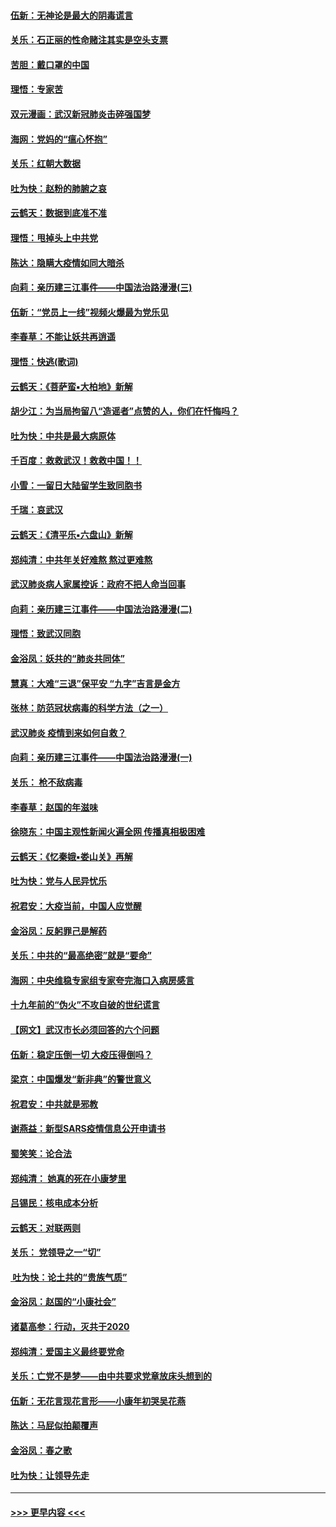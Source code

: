 #### [伍新：无神论是最大的阴毒谎言](../pages/nsc993/n11846129.md?t=02061244) 
#### [关乐：石正丽的性命赌注其实是空头支票](../pages/nsc993/n11846109.md?t=02061244) 
#### [苦胆：戴口罩的中国](../pages/nsc993/n11845576.md?t=02061244) 
#### [理悟：专家苦](../pages/nsc993/n11845564.md?t=02061244) 
#### [双元漫画：武汉新冠肺炎击碎强国梦](../pages/nsc993/n11843320.md?t=02061244) 
#### [海网：党妈的“瘟心怀抱”](../pages/nsc993/n11840740.md?t=02061244) 
#### [关乐：红朝大数据](../pages/nsc993/n11840675.md?t=02061244) 
#### [吐为快：赵粉的肺腑之哀](../pages/nsc993/n11840618.md?t=02061244) 
#### [云鹤天：数据到底准不准](../pages/nsc993/n11840325.md?t=02061244) 
#### [理悟：甩掉头上中共党](../pages/nsc993/n11838826.md?t=02061244) 
#### [陈达：隐瞒大疫情如同大暗杀](../pages/nsc993/n11838771.md?t=02061244) 
#### [向莉：亲历建三江事件——中国法治路漫漫(三)](../pages/nsc993/n11831825.md?t=02061244) 
#### [伍新：“党员上一线”视频火爆最为党乐见](../pages/nsc993/n11838200.md?t=02061244) 
#### [李春草：不能让妖共再逍遥](../pages/nsc993/n11838102.md?t=02061244) 
#### [理悟：快逃(歌词)](../pages/nsc993/n11838083.md?t=02061244) 
#### [云鹤天：《菩萨蛮▪大柏地》新解](../pages/nsc993/n11838059.md?t=02061244) 
#### [胡少江：为当局拘留八“造谣者”点赞的人，你们在忏悔吗？](../pages/nsc993/n11836801.md?t=02061244) 
#### [吐为快：中共是最大病原体](../pages/nsc993/n11836748.md?t=02061244) 
#### [千百度：救救武汉！救救中国！！](../pages/nsc993/n11836145.md?t=02061244) 
#### [小雪：一留日大陆留学生致同胞书](../pages/nsc993/n11834624.md?t=02061244) 
#### [千瑞：哀武汉](../pages/nsc993/n11833647.md?t=02061244) 
#### [云鹤天：《清平乐▪六盘山》新解](../pages/nsc993/n11833611.md?t=02061244) 
#### [郑纯清：中共年关好难熬 熬过更难熬](../pages/nsc993/n11833489.md?t=02061244) 
#### [武汉肺炎病人家属控诉：政府不把人命当回事](../pages/nsc993/n11833205.md?t=02061244) 
#### [向莉：亲历建三江事件——中国法治路漫漫(二)](../pages/nsc993/n11829102.md?t=02061244) 
#### [理悟：致武汉同胞](../pages/nsc993/n11831522.md?t=02061244) 
#### [金浴凤：妖共的“肺炎共同体”](../pages/nsc993/n11829448.md?t=02061244) 
#### [慧真：大难“三退”保平安 “九字”吉言是金方](../pages/nsc993/n11829501.md?t=02061244) 
#### [张林：防范冠状病毒的科学方法（之一）](../pages/nsc993/n11828618.md?t=02061244) 
#### [武汉肺炎 疫情到来如何自救？](../pages/nsc993/n11827632.md?t=02061244) 
#### [向莉：亲历建三江事件——中国法治路漫漫(一)](../pages/nsc993/n11827190.md?t=02061244) 
#### [关乐： 枪不敌病毒](../pages/nsc993/n11826746.md?t=02061244) 
#### [李春草：赵国的年滋味](../pages/nsc993/n11826321.md?t=02061244) 
#### [徐晓东：中国主观性新闻火遍全网 传播真相极困难](../pages/nsc993/n11826508.md?t=02061244) 
#### [云鹤天：《忆秦娥▪娄山关》再解](../pages/nsc993/n11824682.md?t=02061244) 
#### [吐为快：党与人民异忧乐](../pages/nsc993/n11824660.md?t=02061244) 
#### [祝君安：大疫当前，中国人应觉醒](../pages/nsc993/n11821946.md?t=02061244) 
#### [金浴凤：反躬罪己是解药](../pages/nsc993/n11820280.md?t=02061244) 
#### [关乐：中共的“最高绝密”就是“要命”](../pages/nsc993/n11816946.md?t=02061244) 
#### [海网：中央维稳专家组专家夸完海口入病房感言](../pages/nsc993/n11815138.md?t=02061244) 
#### [十九年前的“伪火”不攻自破的世纪谎言](../pages/nsc993/n11813238.md?t=02061244) 
#### [【网文】武汉市长必须回答的六个问题](../pages/nsc993/n11813848.md?t=02061244) 
#### [伍新：稳定压倒一切 大疫压得倒吗？](../pages/nsc993/n11812634.md?t=02061244) 
#### [梁京：中国爆发“新非典”的警世意义](../pages/nsc993/n11812554.md?t=02061244) 
#### [祝君安：中共就是邪教](../pages/nsc993/n11812431.md?t=02061244) 
#### [谢燕益：新型SARS疫情信息公开申请书](../pages/nsc993/n11808840.md?t=02061244) 
#### [蜀笑笑：论合法](../pages/nsc993/n11808064.md?t=02061244) 
#### [郑纯清： 她真的死在小康梦里](../pages/nsc993/n11806623.md?t=02061244) 
#### [吕锡民：核电成本分析](../pages/nsc993/n11806284.md?t=02061244) 
#### [云鹤天：对联两则](../pages/nsc993/n11805957.md?t=02061244) 
#### [关乐： 党领导之一“切”](../pages/nsc993/n11804505.md?t=02061244) 
#### [ 吐为快：论土共的“贵族气质”](../pages/nsc993/n11804490.md?t=02061244) 
#### [金浴凤：赵国的“小康社会”](../pages/nsc993/n11804452.md?t=02061244) 
#### [诸葛高参：行动，灭共于2020](../pages/nsc993/n11804120.md?t=02061244) 
#### [郑纯清：爱国主义最终要党命](../pages/nsc993/n11802197.md?t=02061244) 
#### [关乐：亡党不是梦——由中共要求党章放床头想到的](../pages/nsc993/n11802156.md?t=02061244) 
#### [伍新：无花言现花言形——小康年初哭吴花燕](../pages/nsc993/n11800044.md?t=02061244) 
#### [陈达：马屁似拍颠覆声](../pages/nsc993/n11800010.md?t=02061244) 
#### [金浴凤：春之歌](../pages/nsc993/n11797687.md?t=02061244) 
#### [吐为快：让领导先走](../pages/nsc993/n11797512.md?t=02061244) 

----
#### [ >>> 更早内容 <<< ](../indexes/nsc993-earlier.md)
